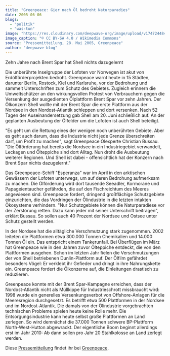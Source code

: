 ```yaml
---
title: "Greenpeace: Gier nach Öl bedroht Naturparadies"
date: 2005-06-06
blogs: 
  - "politik"
  - "was-tun"
image: "https://res.cloudinary.com/deepwave-org/image/upload/v1747244841/deepwave.org/The_Brent_Spar_Battle.jpg"
image_caption: "© CC BY-SA 4.0 / Wikimedia Commons"
source: "Pressemitteilung, 28. Mai 2005, Greenpeace"
author: "deepwave-blog"
---
```


Zehn Jahre nach Brent Spar hat Shell nichts dazugelernt

Die unberührte Inselgruppe der Lofoten vor Norwegen ist akut von Erdölförderprojekten bedroht. Greenpeace warnt heute in 15 Städten, darunter Berlin, Rostock, Kiel und Karlsruhe, vor der Bedrohung und sammelt Unterschriften zum Schutz des Gebietes. Zugleich erinnern die Umweltschützer an den wirkungsvollen Protest von Verbrauchern gegen die Versenkung der ausgedienten Ölplattform Brent Spar vor zehn Jahren. Der Ölkonzern Shell wollte mit der Brent Spar die erste Plattform aus der Nordsee in den Nordost-Atlantik schleppen und dort versenken. Nach 52 Tagen der Auseinandersetzung gab Shell am 20. Juni schließlich auf. An der geplanten Ausbeutung der Ölfelder um die Lofoten ist auch Shell beteiligt.

"Es geht um die Rettung eines der wenigen noch unberührten Gebiete. Aber es geht auch darum, dass die Industrie nicht jede Grenze überschreiten darf, um Profit zu machen", sagt Greenpeace Ölexperte Christian Bussau. "Die Ölförderung hat bereits die Nordsee in ein Industriegebiet verwandelt, Leckagen und Ölteppiche sind dort Alltag. Nun droht die Ausbeutung weiterer Regionen. Und Shell ist dabei - offensichtlich hat der Konzern nach Brent Spar nichts dazugelernt."

Das Greenpeace-Schiff "Esperanza" war im April in den arktischen Gewässern der Lofoten unterwegs, um auf deren Bedrohung aufmerksam zu machen. Die Ölförderung wird dort tausende Seeadler, Kormorane und Papageientaucher gefährden, die auf den Fischreichtum des Meeres angewiesen sind. Greenpeace fordert, dringend großflächige Schutzgebiete einzurichten, die das Vordringen der Ölindustrie in die letzten intakten Ökosysteme verhindern. "Nur Schutzgebiete können die Naturparadiese vor der Zerstörung retten. Dazu kann jeder mit seiner Unterschrift beitragen", erklärt Bussau. So sollen auch 40 Prozent der Nordsee und Ostsee unter Schutz gestellt werden.

In der Nordsee hat die alltägliche Verschmutzung stark zugenommen. 2002 leiteten die Plattformen etwa 300.000 Tonnen Chemikalien und 14.000 Tonnen Öl ein. Das entspricht einem Tankerunfall. Bei Überflügen im März hat Greenpeace wie in den Jahren zuvor Ölteppiche entdeckt, die von den Plattformen ausgehen. Schon im letzten Jahr fielen die Verschmutzungen der von Shell betriebenen Dunlin-Plattform auf. Der Ölfilm gefährdet besonders Vögel: Er verklebt ihr Gefieder und dringt in ihre Nahrungskette ein. Greenpeace fordert die Ölkonzerne auf, die Einleitungen drastisch zu reduzieren.

Greenpeace konnte mit der Brent Spar-Kampagne erreichen, dass der Nordost-Atlantik nicht als Müllkippe für Industrieschrott missbraucht wird: 1998 wurde ein generelles Versenkungsverbot von Offshore-Anlagen für die Meeresregion durchgesetzt. Es betrifft etwa 500 Plattformen in der Nordsee und im Nordost-Atlantik. Die damals von der Ölindustrie vorgebrachten technischen Probleme spielen heute keine Rolle mehr. Die Entsorgungsindustrie kann heute selbst große Plattformen an Land zerlegen. So wird demnächst die 37.000 Tonnen schwere BP-Plattform North-West-Hutton abgewrackt. Der eigentliche Boom beginnt allerdings erst im Jahr 2010: Ab dann sollen pro Jahr 20 Stahlkolosse an Land zerlegt werden.

Diese [Pressemitteilung](https://www.greenpeace.de/presse/presseerklaerungen/gier-nach-ol-bedroht-naturparadies) findet ihr bei [Greenpeace](https://www.greenpeace.de/).
